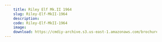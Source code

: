 ```yaml
---
    title: Riley Elf Mk.II 1964
    slug: Riley-Elf-MkII-1964
    description:
    code: Riley-Elf-MkII-1964
    image:
    download: https://cmdiy-archive.s3.us-east-1.amazonaws.com/brochures/documents/Riley+Elf+Mk.II+1964.pdf
---
```

<!-- Content of the page -->

##
        